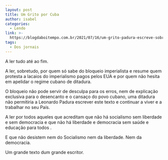 ```yaml
---
layout: post
title: Um Grito por Cuba
author: isabel
categories:
  - Lendo
link: >-
  https://blogdaboitempo.com.br/2021/07/16/um-grito-padura-escreve-sobre-as-manifestacoes-em-cuba/?fbclid=IwAR2A_P9vOxqAo1oXZM25kVyTR9KLVrD8uehBt-X_E_PizCDDQA9OBE3iUv4
tags:
  - Dos jornais
---
```

A ler tudo até ao fim.

A ler, sobretudo, por quem s&oacute; sabe do bloqueio imperialista e resume quem protesta a lacaios do imperialismo pagos pelos EUA e por quem n&atilde;o hesita em apelidar o regime cubano de ditadura.

O bloqueio n&atilde;o pode servir de desculpa para os erros, nem de explica&ccedil;&atilde;o exclusiva para o desencanto e o cansa&ccedil;o do povo cubano, uma ditadura n&atilde;o permitiria a Leonardo Padura escrever este texto e continuar a viver e a trabalhar no seu Pa&iacute;s.

A ler por todos aqueles que acreditam que n&atilde;o h&aacute; socialismo sem liberdade e sem democracia e que n&atilde;o h&aacute; liberdade e democracia sem sa&uacute;de e educa&ccedil;&atilde;o para todos .

E que n&atilde;o desistem nem do Socialismo nem da liberdade. Nem da democracia.

Um grande texto dum grande escritor.
